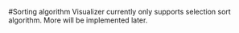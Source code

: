 #Sorting algorithm Visualizer
currently only supports selection sort algorithm.
More will be implemented later.

